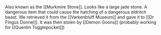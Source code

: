 Also known as the [[Murkmire Stone]]. Looks like a large jade stone. A dangerous item that could cause the hatching of a dangerous eldritch beast. We retrieved it from the [[Varkenbluff Museum]] and gave it to [[Dr Fingus Donnel]]. It was then stolen by [[Demon Goons]] (probably working for [[Quentin Togglepocket]])
